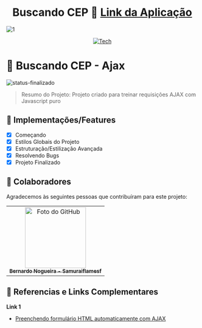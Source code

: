 <div align="center">
  
# Buscando CEP 📁 <a href="https://buscandocepajax.netlify.app/">Link da Aplicação</a>

</div>

![1](https://user-images.githubusercontent.com/62897976/220455051-e6e31d5b-c9f8-4dc4-8faa-e80b432fbfa9.png)

<div align="center">
  
[![Tech](https://skillicons.dev/icons?i=html,css,js)](https://skillicons.dev)

</div>

# 📄 Buscando CEP - Ajax

![status-finalizado](https://user-images.githubusercontent.com/62897976/185768561-589083e1-f18f-480b-9709-0ca24acf9c6d.svg)

> Resumo do Projeto: Projeto criado para treinar requisições AJAX com Javascript puro

## 🎯 Implementações/Features

- [x] Começando
- [x] Estilos Globais do Projeto
- [x] Estruturação/Estilização Avançada
- [x] Resolvendo Bugs
- [x] Projeto Finalizado

## 🤝 Colaboradores

Agradecemos às seguintes pessoas que contribuíram para este projeto:

<table>
  <tr>
    <td align="center">
      <a href="https://github.com/Samuraiflamesf">
        <img src="https://avatars.githubusercontent.com/u/62897976?s=400&u=afa8e717adda64a162c125cbbbcdfa187b86348a&v=4" width="160px;" alt="Foto do GitHub"/><br>
          <sub>
          <b>
          Bernardo Nogueira - Samuraiflamesf
          </b>
        </sub>
      </a>
    </td>
  </tr>
</table>

## 📕 Referencias e Links Complementares

**Link 1**

- [Preenchendo formulário HTML automaticamente com AJAX](https://www.alura.com.br/artigos/preenchendo-formulario-html-automaticamente-com-ajax)
